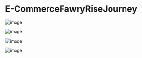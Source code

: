 # E-CommerceFawryRiseJourney
![image](https://github.com/user-attachments/assets/a7e8a02d-4e39-4e5a-9163-44ff0a2f76a1)

![image](https://github.com/user-attachments/assets/9bfeac2d-8ffa-420a-af47-3adb9637df2b)

![image](https://github.com/user-attachments/assets/1ce0c982-6658-4619-bf44-e0e9ca60ca18)

![image](https://github.com/user-attachments/assets/2e8ce78c-712a-4267-8683-06a3c6b99a1e)
